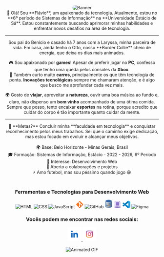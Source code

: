 <div align="center">
  <img src="https://media1.giphy.com/media/v1.Y2lkPTc5MGI3NjExZzd5azJsaGM3ODFyaDMyOGl1d3pnMXBvdTF1cnViZnJkeTNzeTR2NiZlcD12MV9pbnRlcm5hbF9naWZfYnlfaWQmY3Q9Zw/Rpl1sod1vCXK0L2SUN/giphy.webp" width="4000px" height="250px" alt="Banner" style="object-fit: cover; border-radius: 50px;">
</div>

<div align="center">
  👋 Olá!  
  Sou **Flávio**, um apaixonado da tecnologia. Atualmente, estou no **6º período de Sistemas de Informação** na **Universidade Estácio de Sá**. Estou constantemente buscando aprimorar minhas habilidades e enfrentar novos desafios na área de tecnologia.  
</div>

---

<div align="center">
  Sou pai do Benício e casado há 7 anos com a Laryssa, minha parceira de vida. Em casa, ainda tenho o Otto, nosso **Border Collie** cheio de energia, que deixa os dias mais animados.  

  🎮 Sou apaixonado por **games**! Apesar de preferir jogar no **PC**, confesso que tenho uma queda pelos consoles da **Xbox**.  
  🚗 Também curto muito **carros**, principalmente os que têm tecnologia de ponta. **Inovações tecnológicas** sempre me chamaram atenção, e é algo que busco me aprofundar cada vez mais.  

  🌍 Gosto de **viajar**, aproveitar a **natureza**, ouvir uma boa música ao fundo e, claro, não dispenso um **bom vinho** acompanhado de uma ótima comida. Sempre que posso, tento encaixar **esportes** na rotina, porque acredito que cuidar do corpo é tão importante quanto cuidar da mente.  
</div>

---

<div align="center">
  🎯 **Metas?**  
  Concluir minha **faculdade em tecnologia** e conquistar reconhecimento pelos meus trabalhos. Sei que o caminho exige dedicação, mas estou focado em evoluir e alcançar meus objetivos.  
</div>


<br>

<section align="center">
  🌍 Base: Belo Horizonte - Minas Gerais, Brasil<br>
  🎓 Formação: Sistemas de Informação, Estácio - 2022 - 2026, 6º Período<br>
  👀 Interesse: Desenvolvimento Web<br>
  🤝 Aberto a colaborações e projetos<br>
  ⚡ Amo futebol, mas sou péssimo quando jogo 😆
</section><br>
<section align="center">
  <h3>Ferramentas e Tecnologias para Desenvolvimento Web</h3>
  <div align="center">

<img src="https://cdn.jsdelivr.net/gh/devicons/devicon/icons/html5/html5-original.svg" width="25px" alt="HTML">
<img src="https://cdn.jsdelivr.net/gh/devicons/devicon/icons/css3/css3-original.svg" width="25px" alt="CSS">
<img src="https://cdn.jsdelivr.net/gh/devicons/devicon/icons/javascript/javascript-original.svg" width="25px" alt="JavaScript">
    <img src="git.png" width="25px" alt="Git">
    <img src="https://icons.iconarchive.com/icons/bokehlicia/captiva/256/web-github-icon.png" width="25px" alt="GitHub">
        <img src="mysql.png" width="25px" alt="MySQL">
    <img src="sql1.png" width="25px" alt="SQLite">
        <img src="vscode.png" width="25px" alt="VSCode">
    <img src="https://github.com/user-attachments/assets/7b993b02-c75f-4691-b4cb-67f4f1cadcb4" width="25px" alt="Figma">

<section align="center">
  <h3>Vocês podem me encontrar nas redes sociais:</h3>
  <div align="center">
    <a href="https://www.linkedin.com/in/flaviovieiraev/" target="_blank">
      <img src="linkedin1.png" width="45px" alt="LinkedIn">
    </a>
    <a href="https://www.instagram.com/flaviovieiraev/" target="_blank">
      <img src="instagram.png" width="45px" alt="Instagram">
    </a>
  </div>
</section>

<br>

<div align="center">
  <img src="https://media4.giphy.com/media/v1.Y2lkPTc5MGI3NjExODBmYmlicThwaXZzMmtlNHQ3OW90YjZmb2Q0NmJqcXI2Yjc3aGhycSZlcD12MV9pbnRlcm5hbF9naWZfYnlfaWQmY3Q9Zw/3oz8xLjc1TXeduTk4M/giphy.webp" width="300px" alt="Animated GIF">
</div>
